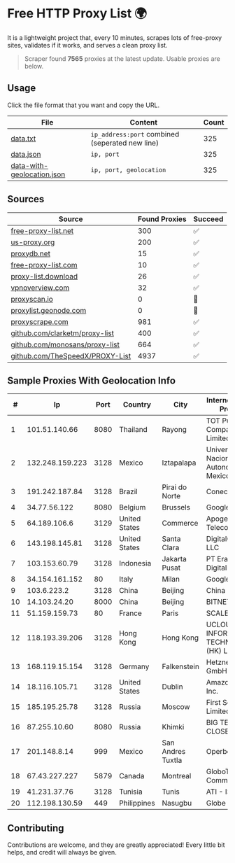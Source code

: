 
# Free HTTP Proxy List 🌍

It is a lightweight project that, every 10 minutes, scrapes lots of free-proxy sites, validates if it works, and serves a clean proxy list.


> Scraper found **7565** proxies at the latest update. Usable proxies are below.

## Usage

Click the file format that you want and copy the URL.


|File|Content|Count|
|----|-------|-----|
|[data.txt](https://raw.githubusercontent.com/themiralay/Proxy-List-World/master/data.txt)|`ip_address:port` combined (seperated new line)|325|
|[data.json](https://raw.githubusercontent.com/themiralay/Proxy-List-World/master/data.json)|`ip, port`|325|
|[data-with-geolocation.json](https://raw.githubusercontent.com/themiralay/Proxy-List-World/master/data-with-geolocation.json)|`ip, port, geolocation`|325|

## Sources

|Source|Found Proxies|Succeed|
|------|-------------|-------|
|[free-proxy-list.net](https://free-proxy-list.net)|300|✅|
|[us-proxy.org](https://www.us-proxy.org)|200|✅|
|[proxydb.net](http://proxydb.net)|15|✅|
|[free-proxy-list.com](https://free-proxy-list.com/?page=&port=&type%5B%5D=http&type%5B%5D=https&up_time=0&search=Search)|10|✅|
|[proxy-list.download](https://www.proxy-list.download/HTTP)|26|✅|
|[vpnoverview.com](https://vpnoverview.com/privacy/anonymous-browsing/free-proxy-servers)|32|✅|
|[proxyscan.io](https://www.proxyscan.io)|0|🚫|
|[proxylist.geonode.com](https://proxylist.geonode.com/api/proxy-list?limit=300&page=1&sort_by=lastChecked&sort_type=desc&protocols=http,https)|0|🚫|
|[proxyscrape.com](https://api.proxyscrape.com/v2/?request=displayproxies&protocol=http&timeout=10000&country=all&ssl=all&anonymity=all)|981|✅|
|[github.com/clarketm/proxy-list](https://raw.githubusercontent.com/clarketm/proxy-list/master/proxy-list-raw.txt)|400|✅|
|[github.com/monosans/proxy-list](https://raw.githubusercontent.com/monosans/proxy-list/main/proxies/http.txt)|664|✅|
|[github.com/TheSpeedX/PROXY-List](https://raw.githubusercontent.com/TheSpeedX/PROXY-List/master/http.txt)|4937|✅|


## Sample Proxies With Geolocation Info

|#|Ip|Port|Country|City|Internet Service Provider|
|-|--|----|-------|----|-------------------------|
|1|101.51.140.66|8080|Thailand|Rayong|TOT Public Company Limited|
|2|132.248.159.223|3128|Mexico|Iztapalapa|Universidad Nacional Autonoma de Mexico|
|3|191.242.187.84|3128|Brazil|Pirai do Norte|Conect Telecom|
|4|34.77.56.122|8080|Belgium|Brussels|Google LLC|
|5|64.189.106.6|3129|United States|Commerce|Apogee Telecom Inc.|
|6|143.198.145.81|3128|United States|Santa Clara|DigitalOcean, LLC|
|7|103.153.60.79|3128|Indonesia|Jakarta Pusat|PT Era Awan Digital|
|8|34.154.161.152|80|Italy|Milan|Google LLC|
|9|103.6.223.2|3128|China|Beijing|China Unicom|
|10|14.103.24.20|8000|China|Beijing|BITNET|
|11|51.159.159.73|80|France|Paris|SCALEWAY|
|12|118.193.39.206|3128|Hong Kong|Hong Kong|UCLOUD INFORMATION TECHNOLOGY (HK) LIMITED|
|13|168.119.15.154|3128|Germany|Falkenstein|Hetzner Online GmbH|
|14|18.116.105.71|3128|United States|Dublin|Amazon.com, Inc.|
|15|185.195.25.78|3128|Russia|Moscow|First Server Limited|
|16|87.255.10.60|8080|Russia|Khimki|BIG TELECOM CLOSED JSC|
|17|201.148.8.14|999|Mexico|San Andres Tuxtla|Operbes|
|18|67.43.227.227|5879|Canada|Montreal|GloboTech Communications|
|19|41.231.37.76|3128|Tunisia|Tunis|ATI - ISP|
|20|112.198.130.59|449|Philippines|Nasugbu|Globe Telecom|



## Contributing

Contributions are welcome, and they are greatly appreciated! Every
little bit helps, and credit will always be given.

